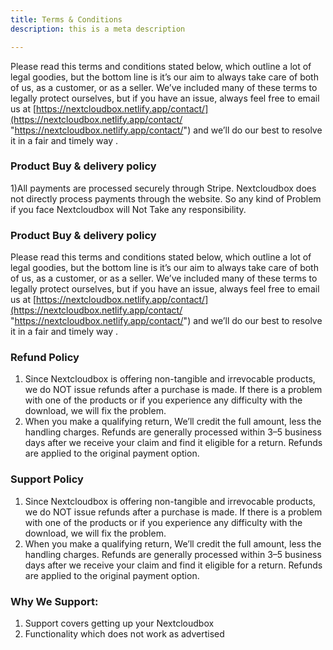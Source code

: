 ```yaml
---
title: Terms & Conditions
description: this is a meta description

---
```

Please read this terms and conditions stated below, which outline a lot of legal goodies, but the bottom line is it’s our aim to always take care of both of us, as a customer, or as a seller. We’ve included many of these terms to legally protect ourselves, but if you have an issue, always feel free to email us at [https://nextcloudbox.netlify.app/contact/](https://nextcloudbox.netlify.app/contact/ "https://nextcloudbox.netlify.app/contact/") and we’ll do our best to resolve it in a fair and timely way .

### Product Buy & delivery policy

1)All payments are processed securely through Stripe. Nextcloudbox does not directly process payments through the website. So any kind of Problem if you face Nextcloudbox will Not Take any responsibility.

### Product Buy & delivery policy

Please read this terms and conditions stated below, which outline a lot of legal goodies, but the bottom line is it’s our aim to always take care of both of us, as a customer, or as a seller. We’ve included many of these terms to legally protect ourselves, but if you have an issue, always feel free to email us at [https://nextcloudbox.netlify.app/contact/](https://nextcloudbox.netlify.app/contact/ "https://nextcloudbox.netlify.app/contact/") and we’ll do our best to resolve it in a fair and timely way .

### Refund Policy

1. Since Nextcloudbox is offering non-tangible and irrevocable products, we do NOT issue refunds after a purchase is made. If there is a problem with one of the products or if you experience any difficulty with the download, we will fix the problem.
2. When you make a qualifying return, We’ll credit the full amount, less the handling charges. Refunds are generally processed within 3–5 business days after we receive your claim and find it eligible for a return. Refunds are applied to the original payment option.

### Support Policy

1. Since Nextcloudbox is offering non-tangible and irrevocable products, we do NOT issue refunds after a purchase is made. If there is a problem with one of the products or if you experience any difficulty with the download, we will fix the problem.
2. When you make a qualifying return, We’ll credit the full amount, less the handling charges. Refunds are generally processed within 3–5 business days after we receive your claim and find it eligible for a return. Refunds are applied to the original payment option.

### Why We Support:

1. Support covers getting up your Nextcloudbox
2. Functionality which does not work as advertised
